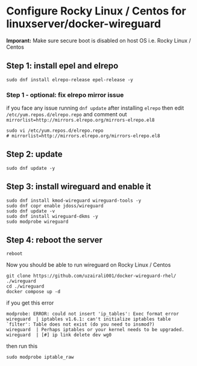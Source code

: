 # Configure Rocky Linux / Centos for linuxserver/docker-wireguard

**Imporant:** Make sure secure boot is disabled on host OS i.e. Rocky Linux / Centos

## Step 1: install epel and elrepo
```
sudo dnf install elrepo-release epel-release -y
```
### Step 1 - optional: fix elrepo mirror issue
if you face any issue running `dnf update` after installing `elrepo` then edit `/etc/yum.repos.d/elrepo.repo` and comment out `mirrorlist=http://mirrors.elrepo.org/mirrors-elrepo.el8`
```
sudo vi /etc/yum.repos.d/elrepo.repo
# mirrorlist=http://mirrors.elrepo.org/mirrors-elrepo.el8
```

## Step 2: update
```
sudo dnf update -y
```

## Step 3: install wireguard and enable it
```
sudo dnf install kmod-wireguard wireguard-tools -y
sudo dnf copr enable jdoss/wireguard
sudo dnf update -v
sudo dnf install wireguard-dkms -y
sudo modprobe wireguard
```

## Step 4: reboot the server
```
reboot
```

Now you should be able to run wireguard on Rocky Linux / Centos
```
git clone https://github.com/uzairali001/docker-wireguard-rhel/ ./wireguard
cd ./wireguard
docker compose up -d
```

if you get this error
```
modprobe: ERROR: could not insert 'ip_tables': Exec format error
wireguard  | iptables v1.6.1: can't initialize iptables table `filter': Table does not exist (do you need to insmod?)
wireguard  | Perhaps iptables or your kernel needs to be upgraded.
wireguard  | [#] ip link delete dev wg0
```
then run this
```
sudo modprobe iptable_raw
```
